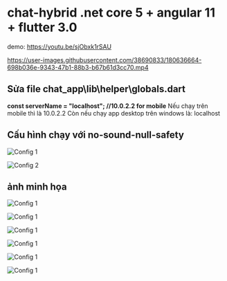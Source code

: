 # chat-hybrid .net core 5 + angular 11 + flutter 3.0

demo: https://youtu.be/sjObxk1rSAU

https://user-images.githubusercontent.com/38690833/180636664-698b036e-9343-47b1-88b3-b67b61d3cc70.mp4

## Sửa file chat_app\lib\helper\globals.dart
**const serverName = "localhost"; //10.0.2.2 for mobile**
Nếu chạy trên mobile thì là 10.0.2.2
Còn nếu chạy app desktop trên windows là: localhost

## Cấu hình chạy với no-sound-null-safety

![Config 1](Chat/config-no-sound-null-safety_1.png)

![Config 2](Chat/config-no-sound-null-safety_2.png)

## ảnh minh họa

![Config 1](Chat/chat-deploy.png)

![Config 1](Chat/realdevice.png)

![Config 1](Chat/chatWindows.png)

![Config 1](Chat/dangky.png)

![Config 1](Chat/login.png)

![Config 1](Chat/chatmobile.png)
